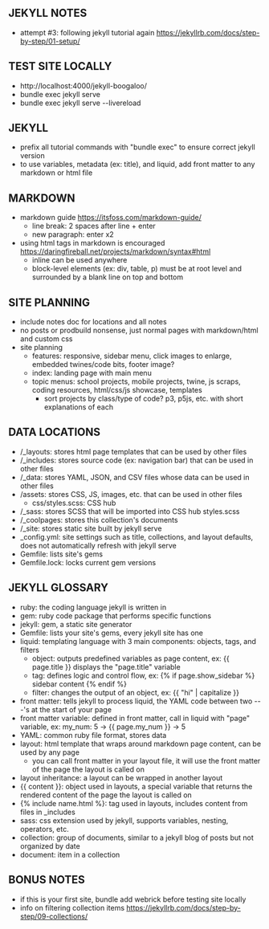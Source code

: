 ## JEKYLL NOTES
- attempt #3: following jekyll tutorial again https://jekyllrb.com/docs/step-by-step/01-setup/

## TEST SITE LOCALLY
- http://localhost:4000/jekyll-boogaloo/
- bundle exec jekyll serve
- bundle exec jekyll serve --livereload

## JEKYLL
- prefix all tutorial commands with "bundle exec" to ensure correct jekyll version
- to use variables, metadata (ex: title), and liquid, add front matter to any markdown or html file

## MARKDOWN
- markdown guide https://itsfoss.com/markdown-guide/
  - line break: 2 spaces after line + enter
  - new paragraph: enter x2
- using html tags in markdown is encouraged https://daringfireball.net/projects/markdown/syntax#html
  - inline can be used anywhere
  - block-level elements (ex: div, table, p) must be at root level and surrounded by a blank line on top and bottom

## SITE PLANNING
- include notes doc for locations and all notes
- no posts or prodbuild nonsense, just normal pages with markdown/html and custom css
- site planning
  - features: responsive, sidebar menu, click images to enlarge, embedded twines/code bits, footer image?
  - index: landing page with main menu
  - topic menus: school projects, mobile projects, twine, js scraps, coding resources, html/css/js showcase, templates
    - sort projects by class/type of code? p3, p5js, etc. with short explanations of each

## DATA LOCATIONS
- /_layouts: stores html page templates that can be used by other files
- /_includes: stores source code (ex: navigation bar) that can be used in other files
- /_data: stores YAML, JSON, and CSV files whose data can be used in other files
- /assets: stores CSS, JS, images, etc. that can be used in other files
  - css/styles.scss: CSS hub
- /_sass: stores SCSS that will be imported into CSS hub styles.scss
- /_coolpages: stores this collection's documents
- /_site: stores static site built by jekyll serve
- _config.yml: site settings such as title, collections, and layout defaults, does not automatically refresh with jekyll serve
- Gemfile: lists site's gems
- Gemfile.lock: locks current gem versions

## JEKYLL GLOSSARY
- ruby: the coding language jekyll is written in
- gem: ruby code package that performs specific functions
- jekyll: gem, a static site generator
- Gemfile: lists your site's gems, every jekyll site has one
- liquid: templating language with 3 main components: objects, tags, and filters
  - object: outputs predefined variables as page content, ex: {{ page.title }} displays the "page.title" variable
  - tag: defines logic and control flow, ex: {% if page.show_sidebar %} sidebar content {% endif %}
  - filter: changes the output of an object, ex: {{ "hi" | capitalize }}
- front matter: tells jekyll to process liquid, the YAML code between two ---'s at the start of your page
- front matter variable: defined in front matter, call in liquid with "page" variable, ex: my_num: 5 -> {{ page.my_num }} -> 5
- YAML: common ruby file format, stores data
- layout: html template that wraps around markdown page content, can be used by any page
  - you can call front matter in your layout file, it will use the front matter of the page the layout is called on
- layout inheritance: a layout can be wrapped in another layout
- {{ content }}: object used in layouts, a special variable that returns the rendered content of the page the layout is called on
- {% include name.html %}: tag used in layouts, includes content from files in _includes
- sass: css extension used by jekyll, supports variables, nesting, operators, etc.
- collection: group of documents, similar to a jekyll blog of posts but not organized by date
- document: item in a collection

## BONUS NOTES
- if this is your first site, bundle add webrick before testing site locally
- info on filtering collection items https://jekyllrb.com/docs/step-by-step/09-collections/
